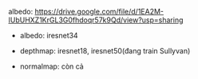 albedo: https://drive.google.com/file/d/1EA2M-IUbUHXZ1KrGL3G0fhdoqr57k9Qd/view?usp=sharing

- albedo: iresnet34

- depthmap: iresnet18, iresnet50(đang train Sullyvan)

- normalmap: còn cả